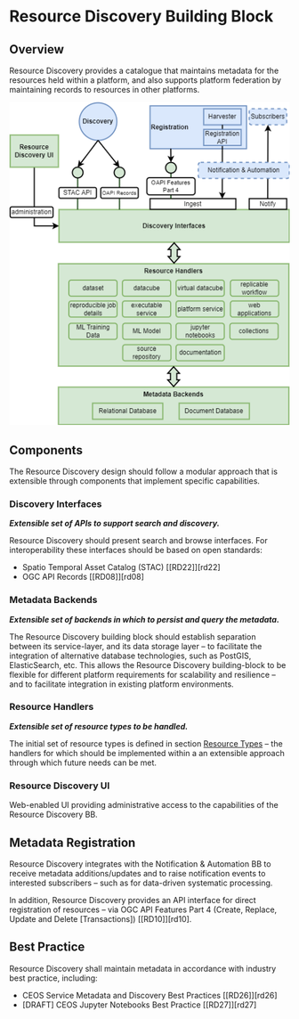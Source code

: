 # Resource Discovery Building Block

## Overview

Resource Discovery provides a catalogue that maintains metadata for the resources held within a platform, and also supports platform federation by maintaining records to resources in other platforms.

![Resource Discovery](diagrams/resource-discovery.drawio.png)

## Components

The Resource Discovery design should follow a modular approach that is extensible through components that implement specific capabilities.

### Discovery Interfaces

**_Extensible set of APIs to support search and discovery._**

Resource Discovery should present search and browse interfaces. For interoperability these interfaces should be based on open standards:

*	Spatio Temporal Asset Catalog (STAC) [[RD22]][rd22]
*	OGC API Records [[RD08]][rd08]

### Metadata Backends

**_Extensible set of backends in which to persist and query the metadata._**

The Resource Discovery building block should establish separation between its service-layer, and its data storage layer – to facilitate the integration of alternative database technologies, such as PostGIS, ElasticSearch, etc. This allows the Resource Discovery building-block to be flexible for different platform requirements for scalability and resilience – and to facilitate integration in existing platform environments.

### Resource Handlers

**_Extensible set of resource types to be handled._**

The initial set of resource types is defined in section [Resource Types](resource-management-concepts.md#resource-types) – the handlers for which should be implemented within a an extensible approach through which future needs can be met.

###	Resource Discovery UI

Web-enabled UI providing administrative access to the capabilities of the Resource Discovery BB.

## Metadata Registration

Resource Discovery integrates with the Notification & Automation BB to receive metadata additions/updates and to raise notification events to interested subscribers – such as for data-driven systematic processing.

In addition, Resource Discovery provides an API interface for direct registration of resources – via OGC API Features Part 4 (Create, Replace, Update and Delete [Transactions]) [[RD10]][rd10].

## Best Practice

Resource Discovery shall maintain metadata in accordance with industry best practice, including:

*	CEOS Service Metadata and Discovery Best Practices [[RD26]][rd26]
*	[DRAFT] CEOS Jupyter Notebooks Best Practice [[RD27]][rd27]
